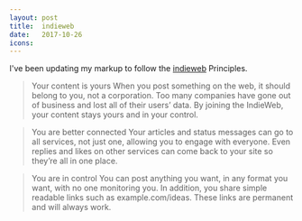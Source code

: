 ```yaml
---
layout: post
title:  indieweb
date:   2017-10-26
icons: 
---
```


I've been updating my markup to follow the [indieweb](https://indieweb.org/) Principles.

> Your content is yours
> When you post something on the web, it should belong to you, not a corporation. Too many companies have gone out of business and lost all of their users’ data. By joining the IndieWeb, your content stays yours and in your control.
 
> You are better connected
> Your articles and status messages can go to all services, not just one, allowing you to engage with everyone. Even replies and likes on other services can come back to your site so they’re all in one place.
 
> You are in control
> You can post anything you want, in any format you want, with no one monitoring you. In addition, you share simple readable links such as example.com/ideas. These links are permanent and will always work.



